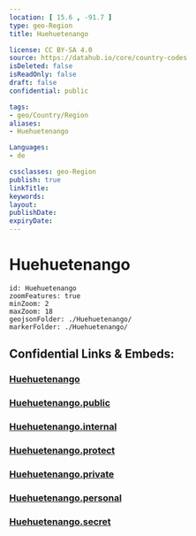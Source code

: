 ```yaml
---
location: [ 15.6 , -91.7 ] 
type: geo-Region
title: Huehuetenango

license: CC BY-SA 4.0
source: https://datahub.io/core/country-codes
isDeleted: false
isReadOnly: false
draft: false
confidential: public

tags:
- geo/Country/Region
aliases:
- Huehuetenango

Languages:
- de

cssclasses: geo-Region
publish: true
linkTitle: 
keywords: 
layout: 
publishDate: 
expiryDate: 
---
```


# Huehuetenango

```leaflet
id: Huehuetenango
zoomFeatures: true 
minZoom: 2 
maxZoom: 18
geojsonFolder: ./Huehuetenango/
markerFolder: ./Huehuetenango/
```


## Confidential Links & Embeds: 

### [Huehuetenango](/_Standards/Earth/Continent/America~Central/Guatemala/Departments~Guatemala/Huehuetenango.md) 

### [Huehuetenango.public](/_public/Earth/Continent/America~Central/Guatemala/Departments~Guatemala/Huehuetenango.public.md) 

### [Huehuetenango.internal](/_internal/Earth/Continent/America~Central/Guatemala/Departments~Guatemala/Huehuetenango.internal.md) 

### [Huehuetenango.protect](/_protect/Earth/Continent/America~Central/Guatemala/Departments~Guatemala/Huehuetenango.protect.md) 

### [Huehuetenango.private](/_private/Earth/Continent/America~Central/Guatemala/Departments~Guatemala/Huehuetenango.private.md) 

### [Huehuetenango.personal](/_personal/Earth/Continent/America~Central/Guatemala/Departments~Guatemala/Huehuetenango.personal.md) 

### [Huehuetenango.secret](/_secret/Earth/Continent/America~Central/Guatemala/Departments~Guatemala/Huehuetenango.secret.md)

